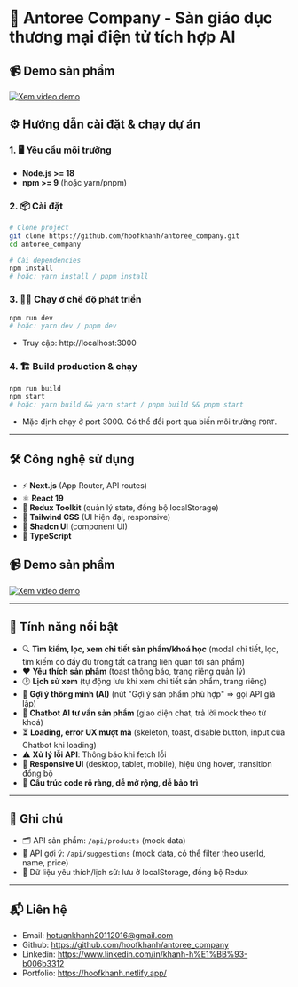 # 🚀 Antoree Company - Sàn giáo dục thương mại điện tử tích hợp AI

## 📹 Demo sản phẩm

[![Xem video demo](https://img.youtube.com/vi/K_z2nUwvTB0/maxresdefault.jpg)](https://youtu.be/K_z2nUwvTB0 "Xem video demo trên YouTube")

## ⚙️ Hướng dẫn cài đặt & chạy dự án

### 1. 🖥️ Yêu cầu môi trường
- **Node.js >= 18**
- **npm >= 9** (hoặc yarn/pnpm)

### 2. 📦 Cài đặt
```bash
# Clone project
git clone https://github.com/hoofkhanh/antoree_company.git
cd antoree_company

# Cài dependencies
npm install
# hoặc: yarn install / pnpm install
```

### 3. 🏃‍♂️ Chạy ở chế độ phát triển
```bash
npm run dev
# hoặc: yarn dev / pnpm dev
```
- Truy cập: http://localhost:3000

### 4. 🏗️ Build production & chạy
```bash
npm run build
npm start
# hoặc: yarn build && yarn start / pnpm build && pnpm start
```
- Mặc định chạy ở port 3000. Có thể đổi port qua biến môi trường `PORT`.

---

## 🛠️ Công nghệ sử dụng
- ⚡️ **Next.js** (App Router, API routes)
- ⚛️ **React 19**
- 🛒 **Redux Toolkit** (quản lý state, đồng bộ localStorage)
- 🎨 **Tailwind CSS** (UI hiện đại, responsive)
- 🧩 **Shadcn UI** (component UI)
- 🔡 **TypeScript**

## 📹 Demo sản phẩm

[![Xem video demo](https://img.youtube.com/vi/K_z2nUwvTB0/maxresdefault.jpg)](https://youtu.be/K_z2nUwvTB0 "Xem video demo trên YouTube")

---

## 🌟 Tính năng nổi bật
- 🔍 **Tìm kiếm, lọc, xem chi tiết sản phẩm/khoá học** (modal chi tiết, lọc, tìm kiếm có đầy đủ trong tất cả trang liên quan tới sản phẩm)
- ❤️ **Yêu thích sản phẩm** (toast thông báo, trang riêng quản lý)
- 🕑 **Lịch sử xem** (tự động lưu khi xem chi tiết sản phẩm, trang riêng)
- 🤖 **Gợi ý thông minh (AI)** (nút "Gợi ý sản phẩm phù hợp" => gọi API giả lập)
- 💬 **Chatbot AI tư vấn sản phẩm** (giao diện chat, trả lời mock theo từ khoá)
- ⏳ **Loading, error UX mượt mà** (skeleton, toast, disable button, input của Chatbot khi loading)
- ⚠️ **Xử lý lỗi API**: Thông báo khi fetch lỗi
- 📱 **Responsive UI** (desktop, tablet, mobile), hiệu ứng hover, transition đồng bộ
- 🧩 **Cấu trúc code rõ ràng, dễ mở rộng, dễ bảo trì**

---

## 📢 Ghi chú
- 🗂️ API sản phẩm: `/api/products` (mock data)
- 🧠 API gợi ý: `/api/suggestions` (mock data, có thể filter theo userId, name, price)
- 💾 Dữ liệu yêu thích/lịch sử: lưu ở localStorage, đồng bộ Redux

---

## 📬 Liên hệ
- Email: hotuankhanh20112016@gmail.com
- Github: https://github.com/hoofkhanh/antoree_company
- Linkedin: https://www.linkedin.com/in/khanh-h%E1%BB%93-b006b3312
- Portfolio: https://hoofkhanh.netlify.app/